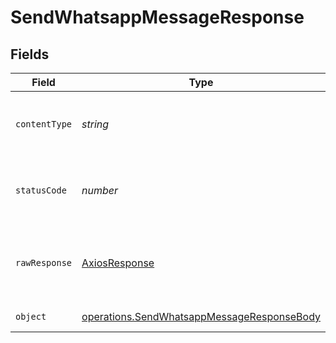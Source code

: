 # SendWhatsappMessageResponse


## Fields

| Field                                                                                                    | Type                                                                                                     | Required                                                                                                 | Description                                                                                              |
| -------------------------------------------------------------------------------------------------------- | -------------------------------------------------------------------------------------------------------- | -------------------------------------------------------------------------------------------------------- | -------------------------------------------------------------------------------------------------------- |
| `contentType`                                                                                            | *string*                                                                                                 | :heavy_check_mark:                                                                                       | HTTP response content type for this operation                                                            |
| `statusCode`                                                                                             | *number*                                                                                                 | :heavy_check_mark:                                                                                       | HTTP response status code for this operation                                                             |
| `rawResponse`                                                                                            | [AxiosResponse](https://axios-http.com/docs/res_schema)                                                  | :heavy_check_mark:                                                                                       | Raw HTTP response; suitable for custom response parsing                                                  |
| `object`                                                                                                 | [operations.SendWhatsappMessageResponseBody](../../models/operations/sendwhatsappmessageresponsebody.md) | :heavy_minus_sign:                                                                                       | successfully created                                                                                     |